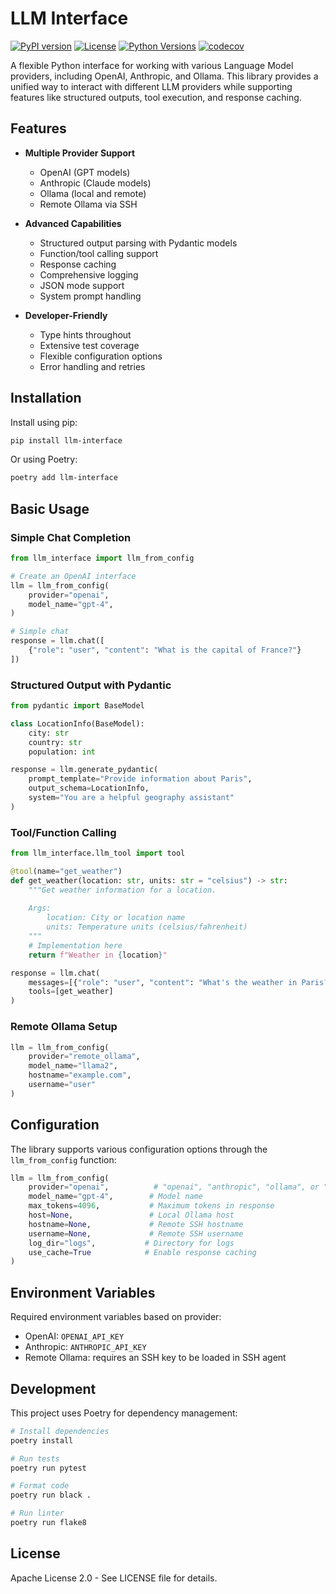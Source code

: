 # LLM Interface

[![PyPI version](https://badge.fury.io/py/llm-interface.svg)](https://badge.fury.io/py/llm-interface)
[![License](https://img.shields.io/badge/License-Apache%202.0-blue.svg)](https://opensource.org/licenses/Apache-2.0)
[![Python Versions](https://img.shields.io/pypi/pyversions/llm-interface.svg)](https://pypi.org/project/llm-interface/)
[![codecov](https://codecov.io/gh/provos/llm-interface/graph/badge.svg?token=A5HBFRHACO)](https://codecov.io/gh/provos/llm-interface)

A flexible Python interface for working with various Language Model providers, including OpenAI, Anthropic, and Ollama. This library provides a unified way to interact with different LLM providers while supporting features like structured outputs, tool execution, and response caching.

## Features

- **Multiple Provider Support**
  - OpenAI (GPT models)
  - Anthropic (Claude models)
  - Ollama (local and remote)
  - Remote Ollama via SSH

- **Advanced Capabilities**
  - Structured output parsing with Pydantic models
  - Function/tool calling support
  - Response caching
  - Comprehensive logging
  - JSON mode support
  - System prompt handling

- **Developer-Friendly**
  - Type hints throughout
  - Extensive test coverage
  - Flexible configuration options
  - Error handling and retries

## Installation

Install using pip:

```bash
pip install llm-interface
```

Or using Poetry:

```bash
poetry add llm-interface
```

## Basic Usage

### Simple Chat Completion

```python
from llm_interface import llm_from_config

# Create an OpenAI interface
llm = llm_from_config(
    provider="openai",
    model_name="gpt-4",
)

# Simple chat
response = llm.chat([
    {"role": "user", "content": "What is the capital of France?"}
])
```

### Structured Output with Pydantic

```python
from pydantic import BaseModel

class LocationInfo(BaseModel):
    city: str
    country: str
    population: int

response = llm.generate_pydantic(
    prompt_template="Provide information about Paris",
    output_schema=LocationInfo,
    system="You are a helpful geography assistant"
)
```

### Tool/Function Calling

```python
from llm_interface.llm_tool import tool

@tool(name="get_weather")
def get_weather(location: str, units: str = "celsius") -> str:
    """Get weather information for a location.
    
    Args:
        location: City or location name
        units: Temperature units (celsius/fahrenheit)
    """
    # Implementation here
    return f"Weather in {location}"

response = llm.chat(
    messages=[{"role": "user", "content": "What's the weather in Paris?"}],
    tools=[get_weather]
)
```

### Remote Ollama Setup

```python
llm = llm_from_config(
    provider="remote_ollama",
    model_name="llama2",
    hostname="example.com",
    username="user"
)
```

## Configuration

The library supports various configuration options through the `llm_from_config` function:

```python
llm = llm_from_config(
    provider="openai",          # "openai", "anthropic", "ollama", or "remote_ollama"
    model_name="gpt-4",        # Model name
    max_tokens=4096,           # Maximum tokens in response
    host=None,                 # Local Ollama host
    hostname=None,             # Remote SSH hostname
    username=None,             # Remote SSH username
    log_dir="logs",           # Directory for logs
    use_cache=True            # Enable response caching
)
```

## Environment Variables

Required environment variables based on provider:

- OpenAI: `OPENAI_API_KEY`
- Anthropic: `ANTHROPIC_API_KEY`
- Remote Ollama: requires an SSH key to be loaded in SSH agent

## Development

This project uses Poetry for dependency management:

```bash
# Install dependencies
poetry install

# Run tests
poetry run pytest

# Format code
poetry run black .

# Run linter
poetry run flake8
```

## License

Apache License 2.0 - See LICENSE file for details.